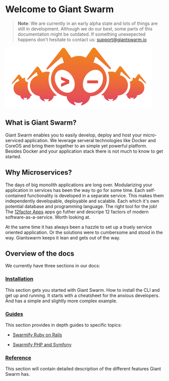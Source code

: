 # Welcome to Giant Swarm

> **Note**:
> We are currently in an early alpha state and lots of things are still in development. Although we do our best, some parts of this documentation might be outdated. If something unexepected happens don't hesitate to contact us: [support@giantswarm.io](mailto:support@giantswarm.io)

![anty](img/ant.png)

## What is Giant Swarm?

Giant Swarm enables you to easily develop, deploy and host your micro-serviced application. We leverage serveral technologies like Docker and CoreOS and bring them together to an simple yet powerful platform. Besides Docker and your application stack there is not much to know to get started.

## Why Microservices?

The days of big monolith applications are long over. Modularizing your application in services has been the way to go for some time. Each self-contained functionality is developed in a separate service. This makes them independently developable, deployable and scalable. Each which it's own potential database and programming language. The right tool for the job! The [12factor Apps](http://12factor.net/) apps go futher and descripe 12 factors of modern software-as-a-service. Worth looking at. 

At the same time it has always  been a hazzle to set up a truely service oriented application. Or the solutions were to cumbersome and stood in the way. Giantswarm keeps it lean and gets out of the way.

## Overview of the docs

We currently have three sections in our docs:

### <i class="fa fa-rocket fa-2x"></i> [Installation](installation/cheatsheet.md)
This section gets you started with Giant Swarm. How to install the CLI and get up and running. It starts with a cheatsheet for the anxious developers. And has a simple and slightly more complex example. 

### <i class="fa fa-book fa-2x"></i> [Guides](guides/ruby_on_rails.md) 
This section provides in depth guides to specific topics:
 
 * [Swarmify Ruby on Rails](./guides/ruby_on_rails.md)

 * [Swarmify PHP and Symfony](./guides/symfony.md)

### <i class="fa fa-bookmark fa-2x"></i> [Reference](reference/)
This section will contain detailed description of the different features Giant Swarm has.
